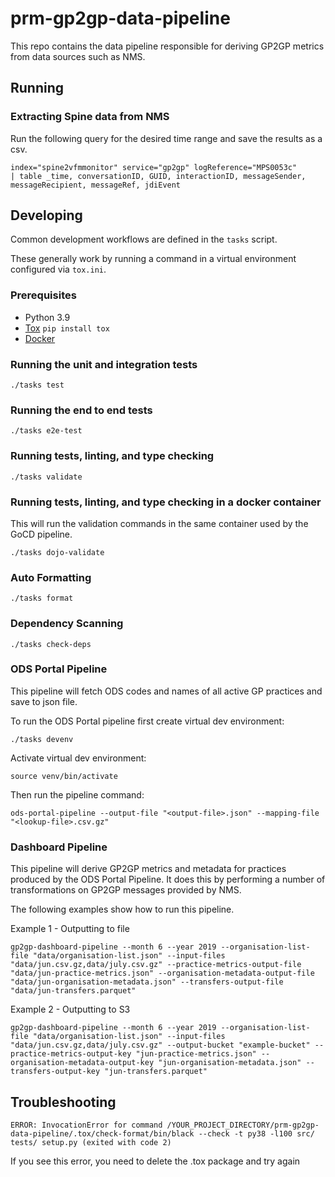 # prm-gp2gp-data-pipeline

This repo contains the data pipeline responsible for deriving GP2GP metrics from data sources such as NMS.

## Running

### Extracting Spine data from NMS

Run the following query for the desired time range and save the results as a csv.

```
index="spine2vfmmonitor" service="gp2gp" logReference="MPS0053c"
| table _time, conversationID, GUID, interactionID, messageSender, messageRecipient, messageRef, jdiEvent
```

## Developing

Common development workflows are defined in the `tasks` script.

These generally work by running a command in a virtual environment configured via `tox.ini`.

### Prerequisites

- Python 3.9
- [Tox](https://tox.readthedocs.io/en/latest/#) `pip install tox`
- [Docker](https://www.docker.com/get-started)

### Running the unit and integration tests

`./tasks test`

### Running the end to end tests

`./tasks e2e-test`

### Running tests, linting, and type checking

`./tasks validate`

### Running tests, linting, and type checking in a docker container

This will run the validation commands in the same container used by the GoCD pipeline.

`./tasks dojo-validate`

### Auto Formatting

`./tasks format`

### Dependency Scanning

`./tasks check-deps`

### ODS Portal Pipeline

This pipeline will fetch ODS codes and names of all active GP practices and save to json file.

To run the ODS Portal pipeline first create virtual dev environment:

`./tasks devenv`

Activate virtual dev environment:

`source venv/bin/activate`

Then run the pipeline command:

`ods-portal-pipeline --output-file "<output-file>.json" --mapping-file "<lookup-file>.csv.gz"`

### Dashboard Pipeline

This pipeline will derive GP2GP metrics and metadata for practices produced by the ODS Portal Pipeline. It does this by performing a number of transformations on GP2GP messages provided by NMS.

The following examples show how to run this pipeline.

Example 1 - Outputting to file

`gp2gp-dashboard-pipeline --month 6 --year 2019 --organisation-list-file "data/organisation-list.json" --input-files "data/jun.csv.gz,data/july.csv.gz" --practice-metrics-output-file "data/jun-practice-metrics.json" --organisation-metadata-output-file "data/jun-organisation-metadata.json" --transfers-output-file "data/jun-transfers.parquet"`

Example 2 - Outputting to S3

`gp2gp-dashboard-pipeline --month 6 --year 2019 --organisation-list-file "data/organisation-list.json" --input-files "data/jun.csv.gz,data/july.csv.gz" --output-bucket "example-bucket" --practice-metrics-output-key "jun-practice-metrics.json" --organisation-metadata-output-key "jun-organisation-metadata.json" --transfers-output-key "jun-transfers.parquet"`

## Troubleshooting

```
ERROR: InvocationError for command /YOUR_PROJECT_DIRECTORY/prm-gp2gp-data-pipeline/.tox/check-format/bin/black --check -t py38 -l100 src/ tests/ setup.py (exited with code 2)
```

If you see this error, you need to delete the .tox package and try again
